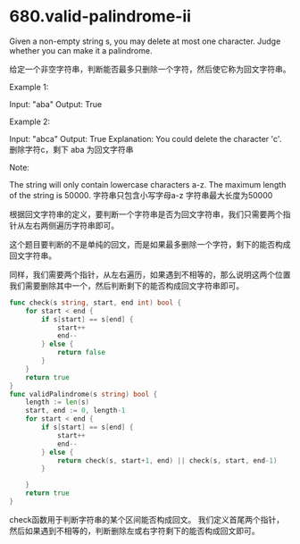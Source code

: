 # 680.valid-palindrome-ii
Given a non-empty string s, you may delete at most one character.  Judge
whether you can make it a palindrome.

给定一个非空字符串，判断能否最多只删除一个字符，然后使它称为回文字符串。

Example 1:

Input: "aba"
Output: True


Example 2:

Input: "abca"
Output: True
Explanation: You could delete the character 'c'.
删除字符c，剩下 aba 为回文字符串


Note:

The string will only contain lowercase characters a-z.
The maximum length of the string is 50000.
字符串只包含小写字母a-z
字符串最大长度为50000

根据回文字符串的定义，要判断一个字符串是否为回文字符串，我们只需要两个指针从左右两侧遍历字符串即可。

这个题目要判断的不是单纯的回文，而是如果最多删除一个字符，剩下的能否构成回文字符串。

同样，我们需要两个指针，从左右遍历，如果遇到不相等的，那么说明这两个位置我们需要删除其中一个，然后判断剩下的能否构成回文字符串即可。

```go
func check(s string, start, end int) bool {
    for start < end {
        if s[start] == s[end] {
            start++
            end--
        } else {
            return false
        }
    }
    return true
}
func validPalindrome(s string) bool {
    length := len(s)
    start, end := 0, length-1
    for start < end {
        if s[start] == s[end] {
            start++
            end--
        } else {
            return check(s, start+1, end) || check(s, start, end-1)
        }

    }
    return true
}

```

check函数用于判断字符串的某个区间能否构成回文。
我们定义首尾两个指针，然后如果遇到不相等的，判断删除左或右字符剩下的能否构成回文即可。

